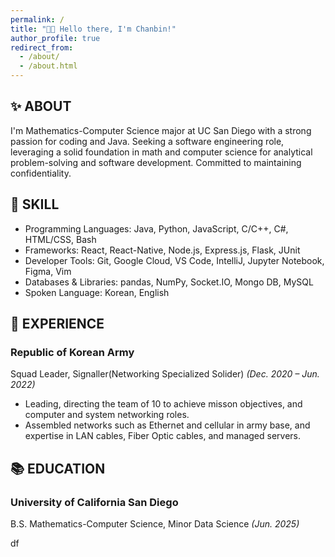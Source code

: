 ```yaml
---
permalink: /
title: "👋🏻 Hello there, I'm Chanbin!"
author_profile: true
redirect_from:
  - /about/
  - /about.html
---
```


## ✨ ABOUT

I'm Mathematics-Computer Science major at UC San Diego with a strong passion for coding and Java. Seeking a software engineering role, leveraging a solid foundation in math and computer science for analytical problem-solving and software development. Committed to maintaining confidentiality.

## 🔧 SKILL

- Programming Languages: Java, Python, JavaScript, C/C++, C#, HTML/CSS, Bash
- Frameworks: React, React-Native, Node.js, Express.js, Flask, JUnit
- Developer Tools: Git, Google Cloud, VS Code, IntelliJ, Jupyter Notebook, Figma, Vim
- Databases & Libraries: pandas, NumPy, Socket.IO, Mongo DB, MySQL
- Spoken Language: Korean, English

## 🧳 EXPERIENCE

### Republic of Korean Army

Squad Leader, Signaller(Networking Specialized Solider) _(Dec. 2020 – Jun. 2022)_

- Leading, directing the team of 10 to achieve misson objectives, and computer and system networking roles.
- Assembled networks such as Ethernet and cellular in army base, and expertise in LAN cables, Fiber Optic cables, and managed servers.

## 📚 EDUCATION

### University of California San Diego

B.S. Mathematics-Computer Science, Minor Data Science _(Jun. 2025)_

df
